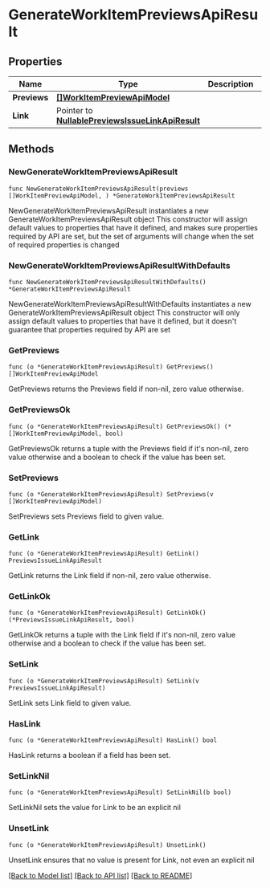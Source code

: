 # GenerateWorkItemPreviewsApiResult

## Properties

Name | Type | Description | Notes
------------ | ------------- | ------------- | -------------
**Previews** | [**[]WorkItemPreviewApiModel**](WorkItemPreviewApiModel.md) |  | 
**Link** | Pointer to [**NullablePreviewsIssueLinkApiResult**](PreviewsIssueLinkApiResult.md) |  | [optional] 

## Methods

### NewGenerateWorkItemPreviewsApiResult

`func NewGenerateWorkItemPreviewsApiResult(previews []WorkItemPreviewApiModel, ) *GenerateWorkItemPreviewsApiResult`

NewGenerateWorkItemPreviewsApiResult instantiates a new GenerateWorkItemPreviewsApiResult object
This constructor will assign default values to properties that have it defined,
and makes sure properties required by API are set, but the set of arguments
will change when the set of required properties is changed

### NewGenerateWorkItemPreviewsApiResultWithDefaults

`func NewGenerateWorkItemPreviewsApiResultWithDefaults() *GenerateWorkItemPreviewsApiResult`

NewGenerateWorkItemPreviewsApiResultWithDefaults instantiates a new GenerateWorkItemPreviewsApiResult object
This constructor will only assign default values to properties that have it defined,
but it doesn't guarantee that properties required by API are set

### GetPreviews

`func (o *GenerateWorkItemPreviewsApiResult) GetPreviews() []WorkItemPreviewApiModel`

GetPreviews returns the Previews field if non-nil, zero value otherwise.

### GetPreviewsOk

`func (o *GenerateWorkItemPreviewsApiResult) GetPreviewsOk() (*[]WorkItemPreviewApiModel, bool)`

GetPreviewsOk returns a tuple with the Previews field if it's non-nil, zero value otherwise
and a boolean to check if the value has been set.

### SetPreviews

`func (o *GenerateWorkItemPreviewsApiResult) SetPreviews(v []WorkItemPreviewApiModel)`

SetPreviews sets Previews field to given value.


### GetLink

`func (o *GenerateWorkItemPreviewsApiResult) GetLink() PreviewsIssueLinkApiResult`

GetLink returns the Link field if non-nil, zero value otherwise.

### GetLinkOk

`func (o *GenerateWorkItemPreviewsApiResult) GetLinkOk() (*PreviewsIssueLinkApiResult, bool)`

GetLinkOk returns a tuple with the Link field if it's non-nil, zero value otherwise
and a boolean to check if the value has been set.

### SetLink

`func (o *GenerateWorkItemPreviewsApiResult) SetLink(v PreviewsIssueLinkApiResult)`

SetLink sets Link field to given value.

### HasLink

`func (o *GenerateWorkItemPreviewsApiResult) HasLink() bool`

HasLink returns a boolean if a field has been set.

### SetLinkNil

`func (o *GenerateWorkItemPreviewsApiResult) SetLinkNil(b bool)`

 SetLinkNil sets the value for Link to be an explicit nil

### UnsetLink
`func (o *GenerateWorkItemPreviewsApiResult) UnsetLink()`

UnsetLink ensures that no value is present for Link, not even an explicit nil

[[Back to Model list]](../README.md#documentation-for-models) [[Back to API list]](../README.md#documentation-for-api-endpoints) [[Back to README]](../README.md)


